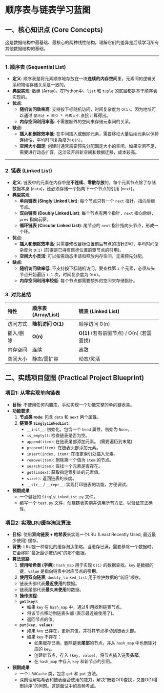  
# 顺序表与链表学习蓝图

## 一、核心知识点 (Core Concepts)

这是数据结构中最基础、最核心的两种线性结构。理解它们的差异是后续学习所有其他数据结构的基础。

---

### 1. 顺序表 (Sequential List)
- **定义**: 顺序表是将元素顺序地存放在一块**连续的内存空间**里，元素间的逻辑关系和物理存储关系是一致的。
- **典型实现**: 数组 (Array)。在Python中，`list` 和 `tuple` 的底层都是基于顺序表实现的。
- **优点**:
  - **随机访问效率高**: 支持按下标随机访问，时间复杂度为 `O(1)`。因为地址可以通过 `基地址 + 索引 * 元素大小` 直接计算得出。
  - **内存空间利用率高**: 不需要额外的空间来存储元素间的关系。
- **缺点**:
  - **插入和删除效率低**: 在中间插入或删除元素，需要移动大量后续元素以保持连续性，平均时间复杂度为 `O(n)`。
  - **空间大小固定**: 创建时通常需要预先分配固定大小的空间。如果空间不足，需要进行动态扩容，这涉及开辟新空间和数据迁移，成本较高。

---

### 2. 链表 (Linked List)
- **定义**: 链表中的元素在内存中是**不连续、零散存放**的。每个元素节点除了存储数据本身 (`data`)，还必须存储一个指向下一个节点的引用 (`next`)。
- **典型实现**:
  - **单向链表 (Singly Linked List)**: 每个节点只有一个 `next` 指针，指向后继节点。
  - **双向链表 (Doubly Linked List)**: 每个节点有两个指针，`next` 指向后继，`prev` 指向前驱。
  - **循环链表 (Circular Linked List)**: 尾节点的 `next` 指针指向头节点，形成一个环。
- **优点**:
  - **插入和删除效率高**: 只需要修改目标位置前后节点的指针即可，平均时间复杂度为 `O(1)` (前提是已持有目标位置前驱节点的引用)。
  - **空间大小灵活**: 可以按需动态申请和释放内存空间，无需预先分配。
- **缺点**:
  - **随机访问效率低**: 不支持按下标随机访问。要查找第 `i` 个元素，必须从头节点开始遍历 `i-1` 次，时间复杂度为 `O(n)`。
  - **内存空间利用率较低**: 每个节点都需要额外的空间来存储指针。

### 3. 对比总结

| 特性     | 顺序表 (Array/List) | 链表 (Linked List)                     |
| :------- | :------------------ | :------------------------------------- |
| 访问方式 | **随机访问 O(1)**   | 顺序访问 O(n)                          |
| 插入/删除| **O(n)**            | **O(1)** (若有前驱节点) / O(n) (若需查找) |
| 内存空间 | 连续                | 离散                                   |
| 空间大小 | 静态/需扩容         | 动态/灵活                              |

## 二、实践项目蓝图 (Practical Project Blueprint)

### 项目1: 从零实现单向链表
- **目标**: 不使用任何内置库，手动实现一个功能完整的单向链表类。
- **功能要求**:
  1.  **节点类 `Node`**: 包含 `data` 和 `next` 两个属性。
  2.  **链表类 `SinglyLinkedList`**:
      - `__init__`: 初始化，包含一个 `head` 属性，初始为 `None`。
      - `is_empty()`: 检查链表是否为空。
      - `append(item)`: 在链表尾部添加元素。 (需要遍历到末尾)
      - `prepend(item)`: 在链表头部添加元素。
      - `insert(index, item)`: 在指定索引处插入元素。
      - `remove(item)`: 删除第一个值为 `item` 的节点。
      - `search(item)`: 查找一个元素是否存在。
      - `get(index)`: 获取指定索引处的元素值。
      - `size()`: 返回链表的长度。
      - `__str__` / `__repr__`: 实现打印链表的功能，方便调试。
- **预期成果**:
  - 一个健壮的 `SinglyLinkedList.py` 文件。
  - 编写一个 `test.py` 文件，创建链表实例并调用所有方法，以验证其正确性。

### 项目2: 实现LRU缓存淘汰算法
- **目标**: 使用**双向链表 + 哈希表**来实现一个LRU (Least Recently Used, 最近最少使用) 缓存。
- **背景**: LRU是一种常见的缓存淘汰策略。当缓存已满，需要移除一个数据时，它会移除“最近最少被访问”的那个数据。
- **算法思路**:
  1.  **使用哈希表 (字典)**: `hash_map` 用于实现 `O(1)` 的数据查找。`key` 是数据的键，`value` 是指向链表中对应节点的**引用**。
  2.  **使用双向链表**: `doubly_linked_list` 用于维护数据的“新旧”顺序。
     - 链表头部代表**最近使用**的数据。
     - 链表尾部代表**最久未使用**的数据。
  3.  **操作流程**:
     - **`get(key)`**:
       - 如果 `key` 在 `hash_map` 中，通过引用找到链表节点。
       - 将该节点移动到链表头部 (表示最近被使用了)。
       - 返回节点的值。
     - **`put(key, value)`**:
       - 如果 `key` 已存在，更新其值，并将其节点移动到链表头部。
       - 如果 `key` 不存在：
         - 如果缓存已满，删除链表**尾部**的节点，并从 `hash_map` 中也删除对应的 `key`。
         - 创建新节点，存入 `(key, value)`，将节点插入链表**头部**。
         - 在 `hash_map` 中存入 `key` 和新节点的引用。
- **预期成果**:
  - 一个 `LRUCache` 类，包含 `get` 和 `put` 方法。
  - 深刻理解哈希表和链表组合使用的威力，解决“既要O(1)查找，又要O(1)增删排序”的问题。这是面试中的高频考点。
